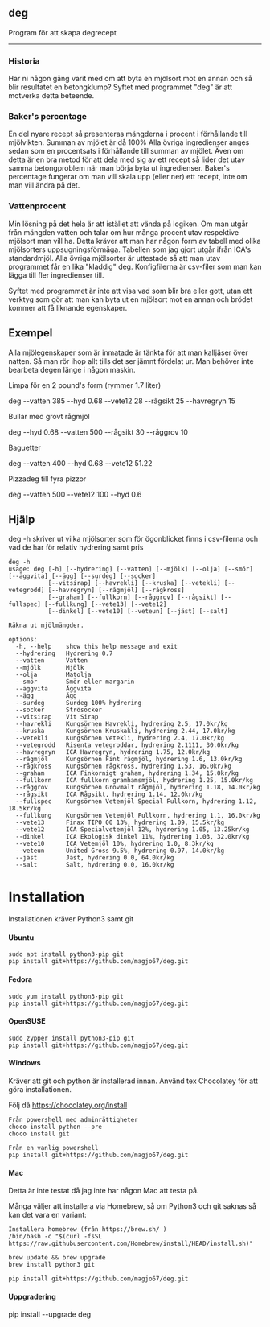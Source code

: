 ## deg
Program för att skapa degrecept

----

### Historia

Har ni någon gång varit med om att byta en mjölsort mot en annan och så blir resultatet en betongklump?
Syftet med programmet "deg" är att motverka detta beteende.

### Baker's percentage

En del nyare recept så presenteras mängderna i procent i förhållande till mjölvikten.
Summan av mjölet är då 100%
Alla övriga ingredienser anges sedan som en procentsats i förhållande till summan av mjölet.
Även om detta är en bra metod för att dela med sig av ett recept så lider det utav samma betongproblem när man börja byta ut ingredienser.
Baker's percentage fungerar om man vill skala upp (eller ner) ett recept, inte om man vill ändra på det.

### Vattenprocent

Min lösning på det hela är att istället att vända på logiken.
Om man utgår från mängden vatten och talar om hur många procent utav respektive mjölsort man vill ha.
Detta kräver att man har någon form av tabell med olika mjölsorters uppsugningsförmåga.
Tabellen som jag gjort utgår ifrån ICA's standardmjöl.
Alla övriga mjölsorter är uttestade så att man utav programmet får en lika "kladdig" deg.
Konfigfilerna är csv-filer som man kan lägga till fler ingredienser till.

Syftet med programmet är inte att visa vad som blir bra eller gott, utan ett verktyg som gör att man kan byta ut en mjölsort mot en annan och brödet kommer att få liknande egenskaper.

## Exempel

Alla mjölegenskaper som är inmatade är tänkta för att man kalljäser över natten.
Så man rör ihop allt tills det ser jämnt fördelat ur.
Man behöver inte bearbeta degen länge i någon maskin.

Limpa för en 2 pound's form (rymmer 1.7 liter)

deg --vatten 385 --hyd 0.68 --vete12 28 --rågsikt 25 --havregryn 15

Bullar med grovt rågmjöl

deg --hyd 0.68 --vatten 500 --rågsikt 30 --råggrov 10

Baguetter

deg --vatten 400 --hyd 0.68 --vete12 51.22

Pizzadeg till fyra pizzor

deg --vatten 500 --vete12 100 --hyd 0.6

## Hjälp

deg -h skriver ut vilka mjölsorter som för ögonblicket finns i csv-filerna och vad de har för relativ hydrering samt pris

~~~
deg -h
usage: deg [-h] [--hydrering] [--vatten] [--mjölk] [--olja] [--smör] [--äggvita] [--ägg] [--surdeg] [--socker]
           [--vitsirap] [--havrekli] [--kruska] [--vetekli] [--vetegrodd] [--havregryn] [--rågmjöl] [--rågkross]
           [--graham] [--fullkorn] [--råggrov] [--rågsikt] [--fullspec] [--fullkung] [--vete13] [--vete12]
           [--dinkel] [--vete10] [--veteun] [--jäst] [--salt]

Räkna ut mjölmängder.

options:
  -h, --help    show this help message and exit
  --hydrering   Hydrering 0.7
  --vatten      Vatten
  --mjölk       Mjölk
  --olja        Matolja
  --smör        Smör eller margarin
  --äggvita     Äggvita
  --ägg         Ägg
  --surdeg      Surdeg 100% hydrering
  --socker      Strösocker
  --vitsirap    Vit Sirap
  --havrekli    Kungsörnen Havrekli, hydrering 2.5, 17.0kr/kg
  --kruska      Kungsörnen Kruskakli, hydrering 2.44, 17.0kr/kg
  --vetekli     Kungsörnen Vetekli, hydrering 2.4, 17.0kr/kg
  --vetegrodd   Risenta vetegroddar, hydrering 2.1111, 30.0kr/kg
  --havregryn   ICA Havregryn, hydrering 1.75, 12.0kr/kg
  --rågmjöl     Kungsörnen Fint rågmjöl, hydrering 1.6, 13.0kr/kg
  --rågkross    Kungsörnen rågkross, hydrering 1.53, 16.0kr/kg
  --graham      ICA Finkornigt graham, hydrering 1.34, 15.0kr/kg
  --fullkorn    ICA fullkorn gramhamsmjöl, hydrering 1.25, 15.0kr/kg
  --råggrov     Kungsörnen Grovmalt rågmjöl, hydrering 1.18, 14.0kr/kg
  --rågsikt     ICA Rågsikt, hydrering 1.14, 12.0kr/kg
  --fullspec    Kungsörnen Vetemjöl Special Fullkorn, hydrering 1.12, 18.5kr/kg
  --fullkung    Kungsörnen Vetemjöl Fullkorn, hydrering 1.1, 16.0kr/kg
  --vete13      Finax TIPO 00 13%, hydrering 1.09, 15.5kr/kg
  --vete12      ICA Specialvetemjöl 12%, hydrering 1.05, 13.25kr/kg
  --dinkel      ICA Ekologisk dinkel 11%, hydrering 1.03, 32.0kr/kg
  --vete10      ICA Vetemjöl 10%, hydrering 1.0, 8.3kr/kg
  --veteun      United Gross 9.5%, hydrering 0.97, 14.0kr/kg
  --jäst        Jäst, hydrering 0.0, 64.0kr/kg
  --salt        Salt, hydrering 0.0, 16.0kr/kg
~~~

# Installation

Installationen kräver Python3 samt git

#### Ubuntu
~~~
sudo apt install python3-pip git
pip install git+https://github.com/magjo67/deg.git
~~~
#### Fedora
~~~
sudo yum install python3-pip git
pip install git+https://github.com/magjo67/deg.git
~~~
#### OpenSUSE
~~~
sudo zypper install python3-pip git
pip install git+https://github.com/magjo67/deg.git
~~~
#### Windows
Kräver att git och python är installerad innan.
Använd tex Chocolatey för att göra installationen.

Följ då https://chocolatey.org/install

~~~
Från powershell med adminrättigheter
choco install python --pre 
choco install git

Från en vanlig powershell
pip install git+https://github.com/magjo67/deg.git
~~~

#### Mac
Detta är inte testat då jag inte har någon Mac att testa på.

Många väljer att installera via Homebrew, så om Python3 och git saknas så kan det vara en variant:

~~~
Installera homebrew (från https://brew.sh/ )
/bin/bash -c "$(curl -fsSL https://raw.githubusercontent.com/Homebrew/install/HEAD/install.sh)"

brew update && brew upgrade
brew install python3 git

pip install git+https://github.com/magjo67/deg.git
~~~
#### Uppgradering

pip install --upgrade deg


